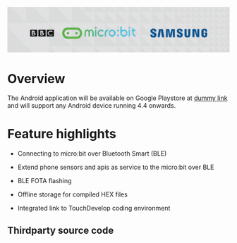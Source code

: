 ![micro:bit Android application](/img/banner.png)


# Overview

The Android application will be  available on Google Playstore at <a href="https://play.google.com/store/search?q=microbit&c=apps&hl=en" target="_blank">dummy link</a> and will support any Android device running 4.4 onwards.


# Feature highlights

* Connecting to micro:bit over Bluetooth Smart (BLE)

* Extend phone sensors and apis as service to the micro:bit over BLE

* BLE FOTA flashing

* Offline storage for compiled HEX files

* Integrated link to TouchDevelop coding environment



## Thirdparty source code
 


</big>